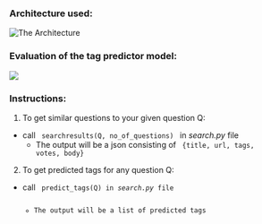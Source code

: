 ### Architecture used:
![The Architecture](https://github.com/BhaviD/SE_Project/blob/ML/arch_design/ML_Module.jpg)

### Evaluation of the tag predictor model:
![](https://github.com/BhaviD/SE_Project/blob/ML/ML_Module/evaluation.png)


### Instructions:
1. To get similar questions to your given question Q:
  * call <code> searchresults(Q, no_of_questions) </code> in *search.py* file
    * The output will be a json consisting of <code> {title, url, tags, votes, body} </code> 
2. To get predicted tags for any question Q:
  * call <code> predict_tags(Q) in *search.py* file
    * The output will be a list of predicted tags
